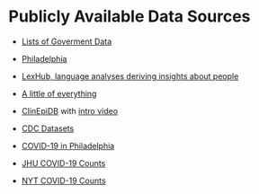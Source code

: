 Publicly Available Data Sources
============


- [Lists of Goverment Data](http://www.data.gov/open-gov/)

- [Philadelphia](https://www.opendataphilly.org/)

- [LexHub, language analyses deriving insights about people](http://lexhub.org/data_sets.html)

- [A little of everything](https://github.com/caesar0301/awesome-public-datasets/blob/master/README.rst)

- [ClinEpiDB](https://clinepidb.org/ce/app) with [intro video](https://www.youtube.com/watch?v=wkA7A-znMVk) 

- [CDC Datasets](http://www.cdc.gov/nchs/data_access/ftp_data.htm)

- [COVID-19 in Philadelphia](https://www.phila.gov/programs/coronavirus-disease-2019-covid-19/testing-and-data/)

- [JHU COVID-19 Counts](https://github.com/CSSEGISandData/COVID-19)

- [NYT COVID-19 Counts](https://github.com/nytimes/covid-19-data)


